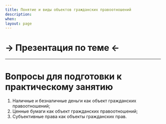```yaml
---
title: Понятие и виды объектов гражданских правоотношений
description:
when:
layout: page
---
```


# &rarr; <a id="goToPresentation" target="_blank">Презентация по теме</a> &larr;

<hr />

# Вопросы для подготовки к практическому занятию

1. Наличные и безналичные деньги как объект гражданских правоотношений;
2. Ценные бумаги как объект гражданских правоотношений;
3. Субъективные права как объекты гражданских прав.
